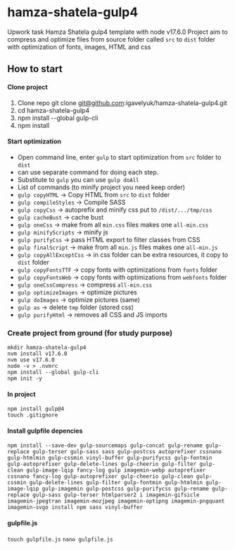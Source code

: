 # hamza-shatela-gulp4
Upwork task Hamza Shatela gulp4 template with node v17.6.0
Project aim to compress and optimize files from source folder called `src`
to `dist` folder with optimization of fonts, images, HTML and css

## How to start
#### Clone project
1. Clone repo git clone git@github.com:igavelyuk/hamza-shatela-gulp4.git
2. cd hamza-shatela-gulp4
3. npm install --global gulp-cli
4. npm install

#### Start optimization
 -  Open command line, enter `gulp` to start optimization from `src` folder to `dist`
 -  can use separate command for doing each step.
 -  Substitute to `gulp` you can use `gulp doAll`
 -  List of commands (to minify project you need keep order)
 - `gulp copyHTML` -> Copy HTML from `src` to `dist` folder
 - `gulp compileStyles` -> Compile SASS
 - `gulp copyCss` -> autoprefix and minify css put to `/dist/.../tmp/css`
 - `gulp cacheBust` -> cache bust
 - `gulp oneCss` -> make from all `min.css` files makes one `all-min.css`
 - `gulp minifyScripts` -> minify js
 - `gulp purifyCss` -> pass HTML export to filter classes from CSS
 - `gulp finalScript` -> make from all `min.js` files makes one `all-min.js`
 - `gulp copyAllExceptCss` -> in css folder can be extra resources, it copy to `dist` folder
 - `gulp copyFontsTTF` -> copy fonts with optimizations from `fonts` folder
 - `gulp copyFontsWeb` -> copy fonts with optimizations from `webfonts` folder
 - `gulp oneCssCompress` -> compress `all-min.css`
 - `gulp optimizeImages` -> optimize pictures
 - `gulp doImages` -> optimize pictures (same)
 - `gulp as` -> delete `tmp` folder (stored css)
 - `gulp purifyHtml` -> removes all CSS and JS imports

### Create project from ground (for study purpose)
```
mkdir hamza-shatela-gulp4
nvm install v17.6.0
nvm use v17.6.0
node -v > .nvmrc
npm install --global gulp-cli
npm init -y
```
#### In project
```
npm install gulp@4
touch .gitignore
```
#### Install gulpfile depencies
```
npm install --save-dev gulp-sourcemaps gulp-concat gulp-rename gulp-replace gulp-terser gulp-sass sass gulp-postcss autoprefixer cssnano gulp-htmlmin gulp-cssmin vinyl-buffer gulp-purifycss gulp-fontmin gulp-autoprefixer gulp-delete-lines gulp-cheerio gulp-filter gulp-clean gulp-image-lqip fancy-log gulp imagemin-webp autoprefixer cssnano fancy-log gulp-autoprefixer gulp-cheerio gulp-clean gulp-cssmin gulp-delete-lines gulp-filter gulp-fontmin gulp-htmlmin gulp-image-lqip gulp-imagemin gulp-postcss gulp-purifycss gulp-rename gulp-replace gulp-sass gulp-terser htmlparser2 i imagemin-gifsicle imagemin-jpegtran imagemin-mozjpeg imagemin-optipng imagemin-pngquant imagemin-svgo install npm sass vinyl-buffer
```

#### gulpfile.js
`touch gulpfile.js`
`nano gulpfile.js`
